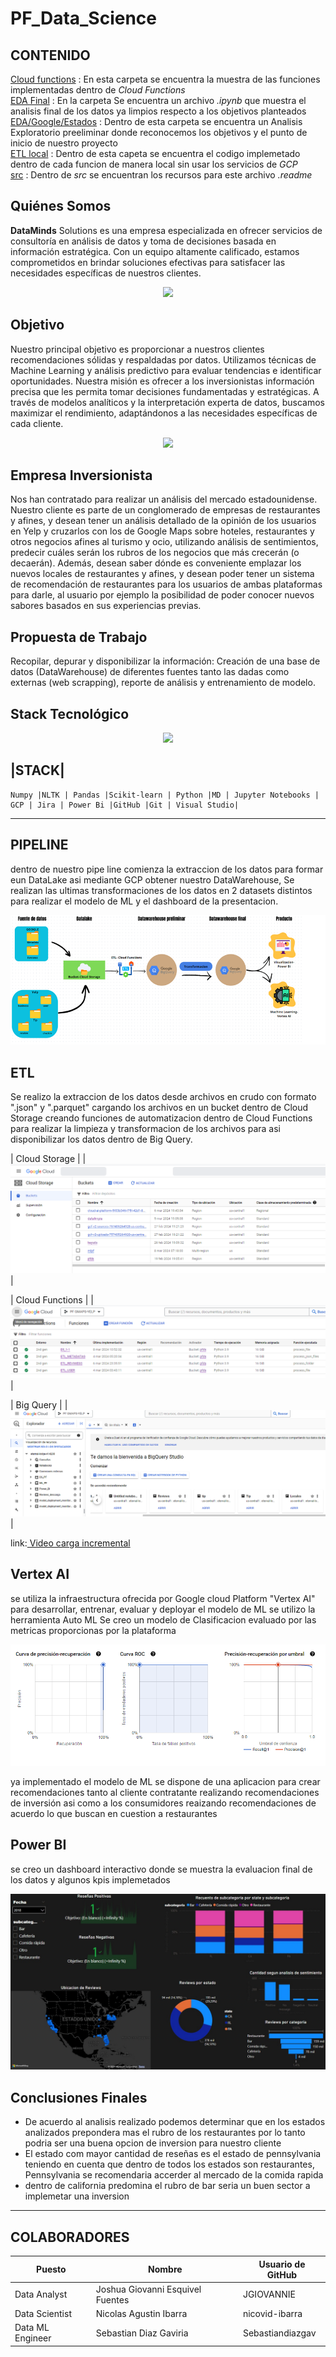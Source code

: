 # PF_Data_Science

## CONTENIDO 
[ Cloud functions](https://github.com/PF-Data-Science/PF_Data_Science/tree/main/Cloud%20functions) : En esta carpeta se encuentra la muestra de las funciones implementadas dentro de *Cloud Functions* \
[ EDA Final](https://github.com/PF-Data-Science/PF_Data_Science/tree/main/EDA%20Final) : En la carpeta Se encuentra un archivo _.ipynb_  que muestra el analisis final de los datos ya limpios respecto a los objetivos planteados\
[ EDA/Google/Estados](https://github.com/PF-Data-Science/PF_Data_Science/tree/main/EDA/Google/Estados) : Dentro de esta carpeta se encuentra un Analisis Exploratorio preeliminar donde reconocemos los objetivos y el punto de inicio de nuestro proyecto\
[ ETL local](https://github.com/PF-Data-Science/PF_Data_Science/tree/main/ETL%20local) : Dentro de esta capeta se encuentra el codigo implemetado dentro de cada funcion de manera local sin usar los servicios de *GCP* \
[src]() : Dentro de *src* se encuentran los recursos para este archivo _.readme_ 

## Quiénes Somos

**DataMinds** Solutions es una empresa especializada en ofrecer servicios de consultoría en análisis de datos y toma de decisiones basada en información estratégica. Con un equipo altamente calificado, estamos comprometidos en brindar soluciones efectivas para satisfacer las necesidades específicas de nuestros clientes.

<p align="center">
  <img src="https://cdn.futura-sciences.com/buildsv6/images/wide1920/9/5/0/950321c11d_50173256_data-science-1.jpg" width="300"/>
</p>

## Objetivo

Nuestro principal objetivo es proporcionar a nuestros clientes recomendaciones sólidas y respaldadas por datos. Utilizamos técnicas de Machine Learning y análisis predictivo para evaluar tendencias e identificar oportunidades. Nuestra misión es ofrecer a los inversionistas información precisa que les permita tomar decisiones fundamentadas y estratégicas. A través de modelos analíticos y la interpretación experta de datos, buscamos maximizar el rendimiento, adaptándonos a las necesidades específicas de cada cliente.

<p align="center">
  <img src="https://th.bing.com/th/id/OIP.OCvrb6WvDfszLRgPQbuFtAHaGt?rs=1&pid=ImgDetMain" width="300"/>
</p>


## Empresa Inversionista

Nos han contratado para realizar un análisis del mercado estadounidense. Nuestro cliente es parte de un conglomerado de empresas de restaurantes y afines, y desean tener un análisis detallado de la opinión de los usuarios en Yelp y cruzarlos con los de Google Maps sobre hoteles, restaurantes y otros negocios afines al turismo y ocio, utilizando análisis de sentimientos, predecir cuáles serán los rubros de los negocios que más crecerán (o decaerán). Además, desean saber dónde es conveniente emplazar los nuevos locales de restaurantes y afines, y desean poder tener un sistema de recomendación de restaurantes para los usuarios de ambas plataformas para darle, al usuario por ejemplo la posibilidad de poder conocer nuevos sabores basados en sus experiencias previas.

## Propuesta de Trabajo

Recopilar, depurar y disponibilizar la información: Creación de una base de datos (DataWarehouse) de diferentes fuentes tanto las dadas como externas (web scrapping), reporte de análisis y entrenamiento de modelo.

## Stack Tecnológico

<p align="center">
  <img src= "image.png" width=500 />
</p>

|STACK|
-------
    Numpy |NLTK | Pandas |Scikit-learn | Python |MD | Jupyter Notebooks | GCP | Jira | Power Bi |GitHub |Git | Visual Studio| 
___
## PIPELINE 
dentro de nuestro pipe line comienza la extraccion de los datos para formar eun DataLake asi mediante GCP obtener nuestro DataWarehouse, Se realizan las ultimas transformaciones de los datos en 2 datasets distintos para realizar el modelo de ML y el dashboard de la presentacion. 

![PIPELINE](src/pipeline.png)

## ETL 

Se realizo la extraccion de los datos desde archivos en crudo con formato ".json" y ".parquet" cargando los archivos en un bucket dentro de Cloud Storage creando funciones de automatizacion dentro de Cloud Functions para realizar la limpieza y transformacion de los archivos para asi disponibilizar los datos dentro de Big Query. 


| Cloud Storage |  |![Cloud Storage](src/C_S.png)|

| Cloud Functions | |![Cloud Functions](src/G_F.png)| 

| Big Query  | |![Big Query](src/B_Q.png)|

link:[ Video carga incremental](https://youtu.be/YdyE4f0HODc?feature=shared)

## Vertex AI 
se utiliza la infraestructura ofrecida por Google cloud Platform "Vertex AI" para desarrollar, entrenar, evaluar y deployar el modelo de ML 
se utilizo la herramienta Auto ML 
Se creo un modelo de Clasificacion evaluado por las metricas proporcionas por la plataforma

   ![alt text](src/ROC.png)

ya implementado el modelo de ML se dispone de una aplicacion para crear recomendaciones tanto al cliente contratante realizando recomendaciones de inversión asi como a los consumidores reaizando recomendaciones de acuerdo lo que buscan en cuestion a restaurantes 

## Power BI 

se creo un dashboard interactivo donde se muestra la evaluacion final de los datos y algunos kpis implemetados

![Preview Dashboard](src/DB.jpeg) 


## Conclusiones Finales

* De acuerdo al analisis realizado podemos determinar que en los estados analizados prepondera mas el rubro de los restaurantes por lo tanto podria ser una buena opcion de inversion para nuestro cliente
* El estado com mayor cantidad de reseñas es el estado de pennsylvania teniendo en cuenta que dentro de todos los estados son restaurantes, Pennsylvania se recomendaria accerder al mercado de la comida rapida 
* dentro de california predomina el rubro de bar seria un buen sector a implemetar una inversion
 
___
## COLABORADORES 


| Puesto | Nombre | Usuario de GitHub |
| ------ | ------ | ----------------- |
| Data Analyst | Joshua Giovanni Esquivel Fuentes | JGIOVANNIE |
| Data Scientist | Nicolas Agustin Ibarra | nicovid-ibarra |
| Data ML Engineer | Sebastian Diaz Gaviria | Sebastiandiazgav |






